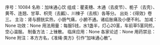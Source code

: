 序号：10084
名称：加味通心饮
组成：瞿麦穗、木通（去皮节）、栀子（去壳）、黄芩、连翘、甘草、枳壳（去瓤）、川楝子（去核）各等分。
出处：《得效》卷三。
主治：肾与膀胱实热，小肠气痛，小腑不通。诸疝胀痛及小便不利。
加减：None
功效：None
用法用量：每服5钱，水1盏半，灯心20茎，车前草5茎同煎，空心温服。
制备方法：上锉散。
临床应用：None
各家论述：None
用药禁忌：None
附注：本方方名，《准绳·类方》引作“加味通心散”。
